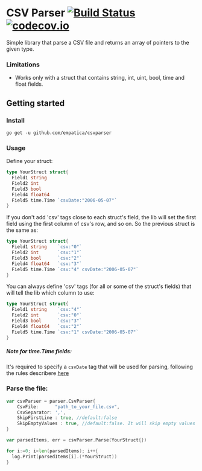 # CSV Parser [![Build Status](https://travis-ci.org/empatica/csvparser.svg?branch=master)](https://travis-ci.org/empatica/csvparser) [![codecov.io](http://codecov.io/github/empatica/csvparser/coverage.svg?branch=master)](http://codecov.io/github/empatica/csvparser?branch=master)

Simple library that parse a CSV file and returns an array of pointers to the given type.

### Limitations

- Works only with a struct that contains string, int, uint, bool, time and float fields.

## Getting started

### Install

    go get -u github.com/empatica/csvparser

### Usage

Define your struct:

```go
type YourStruct struct{
  Field1 string
  Field2 int
  Field3 bool
  Field4 float64
  Field5 time.Time `csvDate:"2006-05-07"`
}
```

If you don't add 'csv' tags close to each struct's field, the lib will set the first field using the first column of csv's row, and so on. So the previous struct is the same as:

```go
type YourStruct struct{
  Field1 string    `csv:"0"`
  Field2 int       `csv:"1"`
  Field3 bool      `csv:"2"`
  Field4 float64   `csv:"3"`
  Field5 time.Time `csv:"4" csvDate:"2006-05-07"`
}
```

You can always define 'csv' tags (for all or some of the struct's fields) that will tell the lib which column to use:

```go
type YourStruct struct{
  Field1 string    `csv:"4"`
  Field2 int       `csv:"0"`
  Field3 bool      `csv:"3"`
  Field4 float64   `csv:"2"`
  Field5 time.Time `csv:"1" csvDate:"2006-05-07"`
}
```

##### Note for time.Time fields:

It's required to specify a `csvDate` tag that will be used for parsing, following the rules describere [here](http://golang.org/pkg/time/#Parse)

### Parse the file:

```go
var csvParser = parser.CsvParser{
    CsvFile:      "path_to_your_file.csv",
    CsvSeparator: ',',
    SkipFirstLine : true, //default:false
    SkipEmptyValues : true, //default:false. It will skip empty values and won't try to parse them
}

var parsedItems, err = csvParser.Parse(YourStruct{})

for i:=0; i<len(parsedItems); i++{
  log.Print(parsedItems[i].(*YourStruct))
}
```